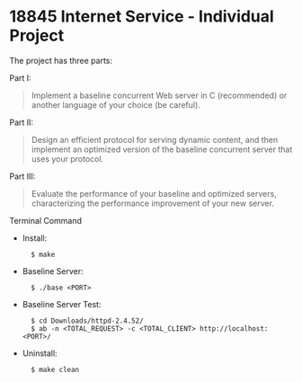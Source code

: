 # 18845 Internet Service - Individual Project

The project has three parts:

Part I:

> Implement a baseline concurrent Web server in C (recommended) or another language of your choice (be careful).

Part II:

> Design an efficient protocol for serving dynamic content, and then implement an optimized version of the baseline concurrent server that uses your protocol.

Part III:

> Evaluate the performance of your baseline and optimized servers, characterizing the performance improvement of your new server.

Terminal Command

* Install:

        $ make

* Baseline Server: 
  
        $ ./base <PORT>

* Baseline Server Test:
  
        $ cd Downloads/httpd-2.4.52/
        $ ab -n <TOTAL_REQUEST> -c <TOTAL_CLIENT> http://localhost:<PORT>/

* Uninstall:

        $ make clean

